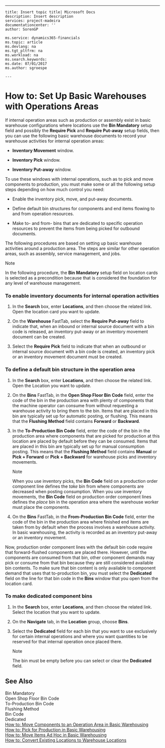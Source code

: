 ---
    title: Insert topic title| Microsoft Docs
    description: Insert description
    services: project-madeira
    documentationcenter: ''
    author: SorenGP

    ms.service: dynamics365-financials
    ms.topic: article
    ms.devlang: na
    ms.tgt_pltfrm: na
    ms.workload: na
    ms.search.keywords:
    ms.date: 07/01/2017
    ms.author: sgroespe

    ---
# How to: Set Up Basic Warehouses with Operations Areas
If internal operation areas such as production or assembly exist in basic warehouse configurations where locations use the **Bin Mandatory** setup field and possibly the **Require Pick** and **Require Put\-away** setup fields, then you can use the following basic warehouse documents to record your warehouse activities for internal operation areas:  
  
-   **Inventory Movement** window.  
  
-   **Inventory Pick** window.  
  
-   **Inventory Put\-away** window.  
  
 To use these windows with internal operations, such as to pick and move components to production, you must make some or all the following setup steps depending on how much control you need:  
  
-   Enable the inventory pick, move, and put\-away documents.  
  
-   Define default bin structures for components and end items flowing to and from operation resources.  
  
-   Make to\- and from\- bins that are dedicated to specific operation resources to prevent the items from being picked for outbound documents.  
  
 The following procedures are based on setting up basic warehouse activities around a production area. The steps are similar for other operation areas, such as assembly, service management, and jobs.  
  
> [!NOTE]  
>  In the following procedure, the **Bin Mandatory** setup field on location cards is selected as a precondition because that is considered the foundation for any level of warehouse management.  
  
### To enable inventory documents for internal operation activities  
  
1.  In the **Search** box, enter **Locations**, and then choose the related link. Open the location card you want to update.  
  
2.  On the **Warehouse** FastTab, select the **Require Put\-away** field to indicate that, when an inbound or internal source document with a bin code is released, an inventory put\-away or an inventory movement document can be created.  
  
3.  Select the **Require Pick** field to indicate that when an outbound or internal source document with a bin code is created, an inventory pick or an inventory movement document must be created.  
  
### To define a default bin structure in the operation area  
  
1.  In the **Search** box, enter **Locations**, and then choose the related link. Open the Location you want to update.  
  
2.  On the **Bins** FastTab, in the **Open Shop Floor Bin Code** field, enter the code of the bin in the production area with plenty of components that the machine operator can consume from without requesting a warehouse activity to bring them to the bin. Items that are placed in this bin are typically set up for automatic posting, or flushing. This means that the **Flushing Method** field contains **Forward** or **Backward**.  
  
3.  In the **To\-Production Bin Code** field, enter the code of the bin in the production area where components that are picked for production at this location are placed by default before they can be consumed. Items that are placed in this bin are typically set up for manual consumption posting. This means that the **Flushing Method** field contains **Manual** or **Pick \+ Forward** or **Pick \+ Backward** for warehouse picks and inventory movements.  
  
    > [!NOTE]  
    >  When you use inventory picks, the **Bin Code** field on a production order component line defines the *take* bin from where components are decreased when posting consumption. When you use inventory movements, the **Bin Code** field on production order component lines defines the *place* bin in the operation area where the warehouse worker must place the components.  
  
4.  On the **Bins** FastTab, in the **From\-Production Bin Code** field, enter the code of the bin in the production area where finished end items are taken from by default when the process involves a warehouse activity. In basic warehousing, the activity is recorded as an inventory put\-away or an inventory movement.  
  
 Now, production order component lines with the default bin code require that forward\-flushed components are placed there. However, until the components are consumed from that bin, other component demands may pick or consume from that bin because they are still considered available bin contents. To make sure that bin content is only available to component demand that uses that to\-production bin, you must select the **Dedicated** field on the line for that bin code in the **Bins** window that you open from the location card.  
  
### To make dedicated component bins  
  
1.  In the **Search** box, enter **Locations**, and then choose the related link. Select the location that you want to update.  
  
2.  On the **Navigate** tab, in the **Location** group, choose **Bins**.  
  
3.  Select the **Dedicated** field for each bin that you want to use exclusively for certain internal operations and where you want quantities to be reserved for that internal operation once placed there.  
  
    > [!NOTE]  
    >  The bin must be empty before you can select or clear the **Dedicated** field.  
  
## See Also  
 Bin Mandatory   
 Open Shop Floor Bin Code   
 To\-Production Bin Code   
 Flushing Method   
 Bin Code   
 Dedicated   
 [How to: Move Components to an Operation Area in Basic Warehousing](../WarehouseActivities/how-to-move-components-to-an-operation-area-in-basic-warehousing.md)   
 [How to: Pick for Production in Basic Warehousing](../WarehouseActivities/how-to-pick-for-production-in-basic-warehousing.md)   
 [How to: Move Items Ad Hoc in Basic Warehousing](../WarehouseActivities/how-to-move-items-ad-hoc-in-basic-warehousing.md)   
 [How to: Convert Existing Locations to Warehouse Locations](../WarehouseActivities/how-to-convert-existing-locations-to-warehouse-locations.md)